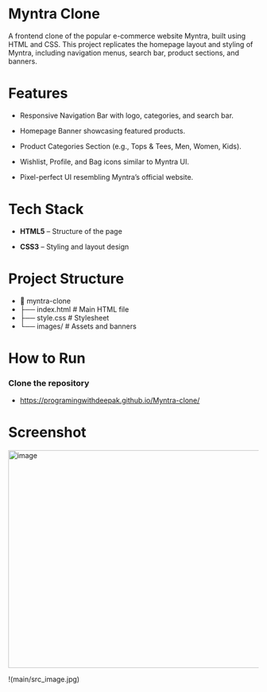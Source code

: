 # Myntra Clone
A frontend clone of the popular e-commerce website Myntra, built using HTML and CSS.
This project replicates the homepage layout and styling of Myntra, including navigation menus, search bar, product sections, and banners.

# Features
 - Responsive Navigation Bar with logo, categories, and search bar.

 - Homepage Banner showcasing featured products.
  
 - Product Categories Section (e.g., Tops & Tees, Men, Women, Kids).

  - Wishlist, Profile, and Bag icons similar to Myntra UI.

  - Pixel-perfect UI resembling Myntra’s official website.

# Tech Stack
 - **HTML5** – Structure of the page

 - **CSS3** – Styling and layout design

# Project Structure
 - 📂 myntra-clone
 - ├── index.html     # Main HTML file
 -  ├── style.css       # Stylesheet
  - └── images/         # Assets and banners
 # How to Run
 ### Clone the repository
   - https://programingwithdeepak.github.io/Myntra-clone/

# Screenshot
<img width="959" height="438" alt="image" src="https://github.com/user-attachments/assets/960233ca-481a-4f69-a6c9-e7502d79ba4a" />



!(main/src_image.jpg)
